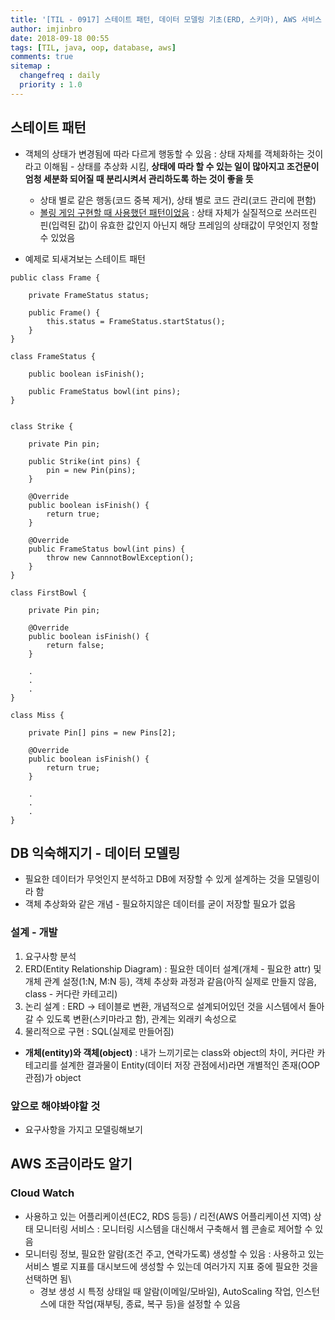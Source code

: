 ```yaml
---
title: '[TIL - 0917] 스테이트 패턴, 데이터 모델링 기초(ERD, 스키마), AWS 서비스 조금씩 알아가기'
author: imjinbro
date: 2018-09-18 00:55
tags: [TIL, java, oop, database, aws]
comments: true
sitemap :
  changefreq : daily
  priority : 1.0
---
```


## 스테이트 패턴
* 객체의 상태가 변경됨에 따라 다르게 행동할 수 있음 : 상태 자체를 객체화하는 것이라고 이해됨 - 상태를 추상화 시킴, **상태에 따라 할 수 있는 일이 많아지고 조건문이 엄청 세분화 되어질 때 분리시켜서 관리하도록 하는 것이 좋을 듯**
  * 상태 별로 같은 행동(코드 중복 제거), 상태 별로 코드 관리(코드 관리에 편함)
  * [볼링 게임 구현할 때 사용했던 패턴이었음](https://github.com/imjinbro/java-bowling/tree/master/src/main/java/domain/frame/status) : 상태 자체가 실질적으로 쓰러뜨린 핀(입력된 값)이 유효한 값인지 아닌지 해당 프레임의 상태값이 무엇인지 정할 수 있었음 
  
* 예제로 되새겨보는 스테이트 패턴
  
~~~
public class Frame {

    private FrameStatus status;

    public Frame() {
        this.status = FrameStatus.startStatus();
    }    
}

class FrameStatus {

    public boolean isFinish();

    public FrameStatus bowl(int pins);
}


class Strike {

    private Pin pin;    

    public Strike(int pins) {
        pin = new Pin(pins);
    }

    @Override
    public boolean isFinish() {
        return true;
    }

    @Override
    public FrameStatus bowl(int pins) {
        throw new CannnotBowlException();
    }
}

class FirstBowl {

    private Pin pin;

    @Override
    public boolean isFinish() {
        return false;
    }  

    .
    .
    .    
}

class Miss {

    private Pin[] pins = new Pins[2];

    @Override
    public boolean isFinish() {
        return true;
    }    

    .
    .
    .    
}

~~~
  
## DB 익숙해지기 - 데이터 모델링
* 필요한 데이터가 무엇인지 분석하고 DB에 저장할 수 있게 설계하는 것을 모델링이라 함
* 객체 추상화와 같은 개념 - 필요하지않은 데이터를 굳이 저장할 필요가 없음
  
### 설계 - 개발
1. 요구사항 분석
2. ERD(Entity Relationship Diagram) : 필요한 데이터 설계(개체 - 필요한 attr) 및 개체 관계 설정(1:N, M:N 등), 객체 추상화 과정과 같음(아직 실제로 만들지 않음, class - 커다란 카테고리)
3. 논리 설계 : ERD -> 테이블로 변환, 개념적으로 설계되어있던 것을 시스템에서 돌아갈 수 있도록 변환(스키마라고 함), 관계는 외래키 속성으로
4. 물리적으로 구현 : SQL(실제로 만들어짐)
  
* **개체(entity)와 객체(object)** : 내가 느끼기로는 class와 object의 차이, 커다란 카테고리를 설계한 결과물이 Entity(데이터 저장 관점에서)라면 개별적인 존재(OOP 관점)가 object
  
### 앞으로 해야봐야할 것 
* 요구사항을 가지고 모델링해보기
  
## AWS 조금이라도 알기
### Cloud Watch
* 사용하고 있는 어플리케이션(EC2, RDS 등등) / 리전(AWS 어플리케이션 지역) 상태 모니터링 서비스 : 모니터링 시스템을 대신해서 구축해서 웹 콘솔로 제어할 수 있음
* 모니터링 정보, 필요한 알람(조건 주고, 연락가도록) 생성할 수 있음 : 사용하고 있는 서비스 별로 지표를 대시보드에 생성할 수 있는데 여러가지 지표 중에 필요한 것을 선택하면 됨\
  * 경보 생성 시 특정 상태일 때 알람(이메일/모바일), AutoScaling 작업, 인스턴스에 대한 작업(재부팅, 종료, 복구 등)을 설정할 수 있음
